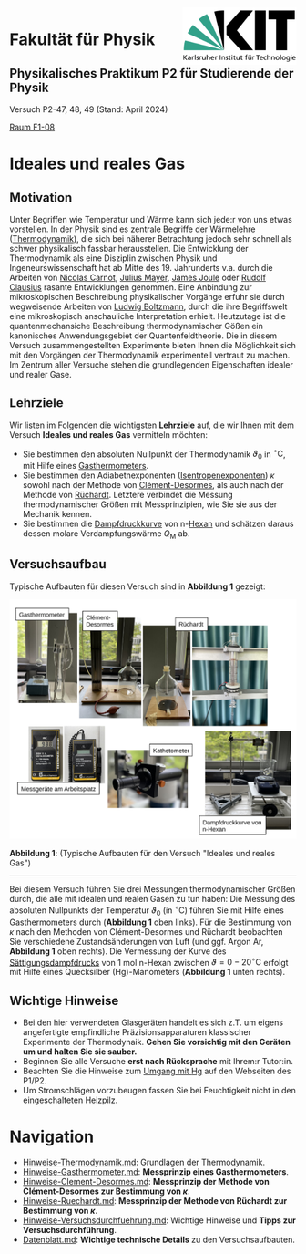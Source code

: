 <img src="../figures/Logo_KIT.svg" width="200" style="float:right;" />

# Fakultät für Physik

## Physikalisches Praktikum P2 für Studierende der Physik

Versuch P2-47, 48, 49 (Stand: April 2024)

[Raum F1-08](https://labs.physik.kit.edu/img/Praktikum/Lageplan_P2.png)



# Ideales und reales Gas

## Motivation

Unter Begriffen wie Temperatur und Wärme kann sich jede:r von uns etwas vorstellen. In der Physik sind es zentrale Begriffe der Wärmelehre ([Thermodynamik](https://de.wikipedia.org/wiki/Thermodynamik)), die sich bei näherer Betrachtung jedoch sehr schnell als schwer physikalisch fassbar herausstellen. Die Entwicklung der Thermodynamik als eine Disziplin zwischen Physik und Ingeneurswissenschaft hat ab Mitte des 19. Jahrunderts v.a. durch die Arbeiten von [Nicolas Carnot](https://de.wikipedia.org/wiki/Nicolas_L%C3%A9onard_Sadi_Carnot), [Julius Mayer](https://de.wikipedia.org/wiki/Julius_Robert_Mayer), [James Joule](https://de.wikipedia.org/wiki/James_Prescott_Joule) oder [Rudolf Clausius](https://de.wikipedia.org/wiki/Rudolf_Clausius) rasante Entwicklungen genommen. Eine Anbindung zur mikroskopischen Beschreibung physikalischer Vorgänge erfuhr sie durch wegweisende Arbeiten von [Ludwig Boltzmann](https://de.wikipedia.org/wiki/Ludwig_Boltzmann), durch die ihre Begriffswelt eine mikroskopisch anschauliche Interpretation erhielt. Heutzutage ist die quantenmechansiche Beschreibung thermodynamischer Gößen ein kanonisches Anwendungsgebiet der Quantenfeldtheorie. Die in diesem Versuch zusammengestellten Experimente bieten Ihnen die Möglichkeit sich mit den Vorgängen der Thermodynamik experimentell vertraut zu machen. Im Zentrum aller Versuche stehen die grundlegenden Eigenschaften idealer und realer Gase.

## Lehrziele

Wir listen im Folgenden die wichtigsten **Lehrziele** auf, die wir Ihnen mit dem Versuch **Ideales und reales Gas** vermitteln möchten: 

- Sie bestimmen den absoluten Nullpunkt der Thermodynamik $\vartheta_{0}$ in $^{\circ}\mathrm{C}$, mit Hilfe eines [Gasthermometers](https://de.wikipedia.org/wiki/Gasthermometer).
- Sie bestimmen den Adiabetnexponenten ([Isentropenexponenten](https://de.wikipedia.org/wiki/Isentropenexponent)) $\kappa$ sowohl nach der Methode von [Clément-Desormes](https://de.wikipedia.org/wiki/Experiment_von_Cl%C3%A9ment-Desormes), als auch nach der Methode von [Rüchardt](https://de.wikipedia.org/wiki/R%C3%BCchardt-Experiment). Letztere verbindet die Messung thermodynamischer Größen mit Messprinzipien, wie Sie sie aus der Mechanik kennen.  
- Sie bestimmen die [Dampfdruckkurve](https://de.wikipedia.org/wiki/Dampfdruck) von n-[Hexan](https://de.wikipedia.org/wiki/Hexan) und schätzen daraus dessen molare Verdampfungswärme $Q_{\mathrm{M}}$ ab. 

## Versuchsaufbau

Typische Aufbauten für diesen Versuch sind in **Abbildung 1** gezeigt: 

<img src="./figures/IdealesRealesGas.png" width="1000" style="zoom:60%;" />

**Abbildung 1**: (Typische Aufbauten für den Versuch "Ideales und reales Gas")

---

Bei diesem Versuch führen Sie drei Messungen thermodynamischer Größen durch, die alle mit idealen und realen Gasen zu tun haben: Die Messung des absoluten Nullpunkts der Temperatur $\vartheta_{0}$ (in $^{\circ}\mathrm{C}$) führen Sie mit Hilfe eines Gasthermometers durch (**Abbildung 1** oben links). Für die Bestimmung von $\kappa$ nach den Methoden von Clément-Desormes und Rüchardt beobachten Sie verschiedene Zustandsänderungen von Luft (und ggf. Argon $\mathrm{Ar}$, **Abbildung 1** oben rechts). Die Vermessung der Kurve des [Sättigungsdampfdrucks](https://de.wikipedia.org/wiki/S%C3%A4ttigungsdampfdruck) von $1\ \mathrm{mol}$ n-Hexan zwischen $\vartheta=0-20^{\circ}\mathrm{C}$ erfolgt mit Hilfe eines Quecksilber ($\mathrm{Hg}$)-Manometers (**Abbildung 1** unten rechts). 

## Wichtige Hinweise

- Bei den hier verwendeten Glasgeräten handelt es sich z.T. um eigens angefertigte empfindliche Präzisionsapparaturen klassischer Experimente der Thermodynaik. **Gehen Sie vorsichtig mit den Geräten um und halten Sie sie sauber.** 
- Beginnen Sie alle Versuche **erst nach Rücksprache** mit Ihrem:r Tutor:in. 
- Beachten Sie die Hinweise zum [Umgang mit $\mathrm{Hg}$](https://labs.physik.kit.edu/163.php?tab=%5B367%5D#tabpanel-367) auf den Webseiten des P1/P2. 
- Um Stromschlägen vorzubeugen fassen Sie bei Feuchtigkeit nicht in den eingeschalteten Heizpilz.

# Navigation

- [Hinweise-Thermodynamik.md](https://gitlab.kit.edu/kit/etp-lehre/p2-praktikum/students/-/blob/main/Ideales_und_reales_Gas/doc/Hinweise-Thermodynamik.md): Grundlagen der Thermodynamik.
- [Hinweise-Gasthermometer.md](https://gitlab.kit.edu/kit/etp-lehre/p2-praktikum/students/-/blob/main/Ideales_und_reales_Gas/doc/Hinweise-Gasthermometer.md): **Messprinzip eines Gasthermometers**.
- [Hinweise-Clement-Desormes.md](https://gitlab.kit.edu/kit/etp-lehre/p2-praktikum/students/-/blob/main/Ideales_und_reales_Gas/doc/Hinweise-Clement-Desormes.md): **Messprinzip der Methode von Clément-Desormes zur Bestimmung von $\kappa$**.
- [Hinweise-Ruechardt.md](https://gitlab.kit.edu/kit/etp-lehre/p2-praktikum/students/-/blob/main/Ideales_und_reales_Gas/doc/Hinweise-Ruechardt.md): **Messprinzip der Methode von Rüchardt zur Bestimmung von $\kappa$**.
- [Hinweise-Versuchsdurchfuehrung.md](https://gitlab.kit.edu/kit/etp-lehre/p2-praktikum/students/-/blob/main/Ideales_und_reales_Gas/doc/Hinweise-Versuchsdurchfuehrung.md): Wichtige Hinweise und **Tipps zur Versuchsdurchführung**.
- [Datenblatt.md](https://gitlab.kit.edu/kit/etp-lehre/p2-praktikum/students/-/blob/main/Ideales_und_reales_Gas/Datenblatt.md): **Wichtige technische Details** zu den Versuchsaufbauten.
